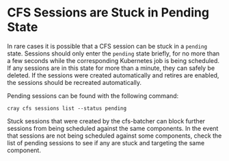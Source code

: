 # CFS Sessions are Stuck in Pending State
In rare cases it is possible that a CFS session can be stuck in a `pending` state. Sessions should only enter the `pending` state briefly, for no more than a few seconds while the corresponding Kubernetes job is being scheduled. If any sessions are in this state for more than a minute, they can safely be deleted. If the sessions were created automatically and retires are enabled, the sessions should be recreated automatically.

Pending sessions can be found with the following command:
```
cray cfs sessions list --status pending
```

Stuck sessions that were created by the cfs-batcher can block further sessions from being scheduled against the same components. In the event that sessions are not being scheduled against some components, check the list of pending sessions to see if any are stuck and targeting the same component.  
